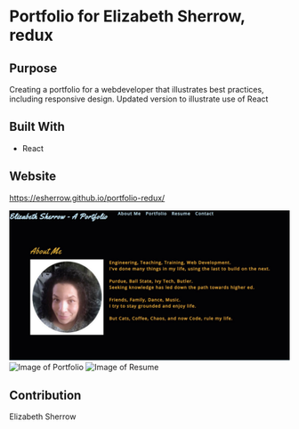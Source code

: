 # Portfolio for Elizabeth Sherrow, redux

## Purpose
Creating a portfolio for a webdeveloper that illustrates best practices, including responsive design.  Updated version to illustrate use of React

## Built With
*  React

## Website
https://esherrow.github.io/portfolio-redux/

![Image of About Me](https://github.com/esherrow/portfolio-redux/blob/master/AboutMe.JPG)
![Image of Portfolio](http://https://github.com/esherrow/portfolio-redux/blob/master/Portfolio.JPG)
![Image of Resume](http://https://github.com/esherrow/portfolio-redux/blob/master/Resume.JPG)


## Contribution
Elizabeth Sherrow
